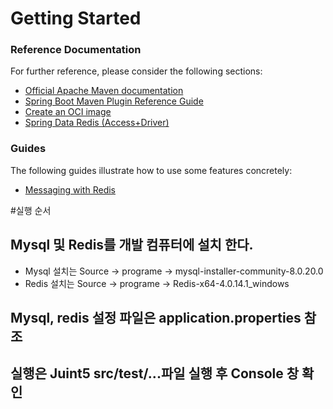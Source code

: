 # Getting Started

### Reference Documentation
For further reference, please consider the following sections:

* [Official Apache Maven documentation](https://maven.apache.org/guides/index.html)
* [Spring Boot Maven Plugin Reference Guide](https://docs.spring.io/spring-boot/docs/2.3.0.RELEASE/maven-plugin/reference/html/)
* [Create an OCI image](https://docs.spring.io/spring-boot/docs/2.3.0.RELEASE/maven-plugin/reference/html/#build-image)
* [Spring Data Redis (Access+Driver)](https://docs.spring.io/spring-boot/docs/2.3.0.RELEASE/reference/htmlsingle/#boot-features-redis)

### Guides
The following guides illustrate how to use some features concretely:

* [Messaging with Redis](https://spring.io/guides/gs/messaging-redis/)

#실행 순서 
## Mysql 및 Redis를 개발 컴퓨터에 설치 한다. 
 - Mysql 설치는  Source -> programe -> mysql-installer-community-8.0.20.0 
 - Redis 설치는  Source -> programe -> Redis-x64-4.0.14.1_windows
 
## Mysql, redis 설정 파일은 application.properties 참조

## 실행은 Juint5 src/test/...파일 실행 후 Console 창 확인 

